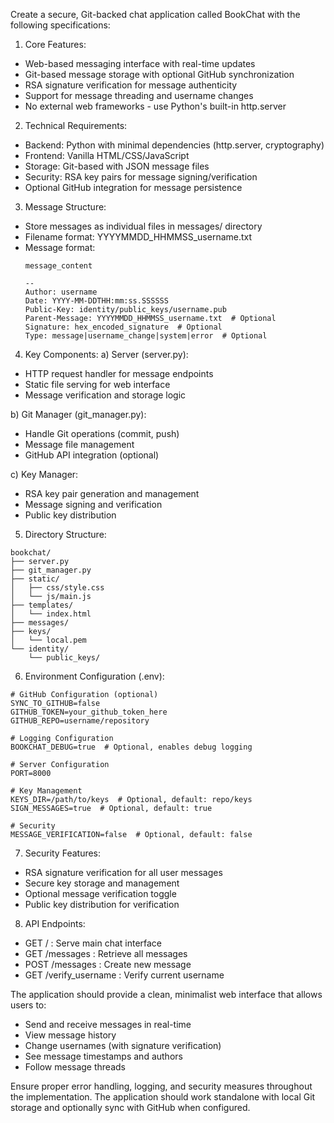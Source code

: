 Create a secure, Git-backed chat application called BookChat with the following specifications:

1. Core Features:
- Web-based messaging interface with real-time updates
- Git-based message storage with optional GitHub synchronization
- RSA signature verification for message authenticity
- Support for message threading and username changes
- No external web frameworks - use Python's built-in http.server

2. Technical Requirements:
- Backend: Python with minimal dependencies (http.server, cryptography)
- Frontend: Vanilla HTML/CSS/JavaScript
- Storage: Git-based with JSON message files
- Security: RSA key pairs for message signing/verification
- Optional GitHub integration for message persistence

3. Message Structure:
- Store messages as individual files in messages/ directory
- Filename format: YYYYMMDD_HHMMSS_username.txt
- Message format:
  ```
  message_content

  -- 
  Author: username
  Date: YYYY-MM-DDTHH:mm:ss.SSSSSS
  Public-Key: identity/public_keys/username.pub
  Parent-Message: YYYYMMDD_HHMMSS_username.txt  # Optional
  Signature: hex_encoded_signature  # Optional
  Type: message|username_change|system|error  # Optional
  ```

4. Key Components:
a) Server (server.py):
- HTTP request handler for message endpoints
- Static file serving for web interface
- Message verification and storage logic

b) Git Manager (git_manager.py):
- Handle Git operations (commit, push)
- Message file management
- GitHub API integration (optional)

c) Key Manager:
- RSA key pair generation and management
- Message signing and verification
- Public key distribution

5. Directory Structure:
```
bookchat/
├── server.py
├── git_manager.py
├── static/
│   ├── css/style.css
│   └── js/main.js
├── templates/
│   └── index.html
├── messages/
├── keys/
│   └── local.pem
└── identity/
    └── public_keys/
```

6. Environment Configuration (.env):
```
# GitHub Configuration (optional)
SYNC_TO_GITHUB=false
GITHUB_TOKEN=your_github_token_here
GITHUB_REPO=username/repository

# Logging Configuration
BOOKCHAT_DEBUG=true  # Optional, enables debug logging

# Server Configuration
PORT=8000

# Key Management
KEYS_DIR=/path/to/keys  # Optional, default: repo/keys
SIGN_MESSAGES=true  # Optional, default: true

# Security
MESSAGE_VERIFICATION=false  # Optional, default: false
```

7. Security Features:
- RSA signature verification for all user messages
- Secure key storage and management
- Optional message verification toggle
- Public key distribution for verification

8. API Endpoints:
- GET / : Serve main chat interface
- GET /messages : Retrieve all messages
- POST /messages : Create new message
- GET /verify_username : Verify current username

The application should provide a clean, minimalist web interface that allows users to:
- Send and receive messages in real-time
- View message history
- Change usernames (with signature verification)
- See message timestamps and authors
- Follow message threads

Ensure proper error handling, logging, and security measures throughout the implementation. The application should work standalone with local Git storage and optionally sync with GitHub when configured.
